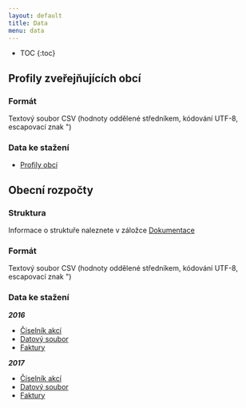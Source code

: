 ```yaml
---
layout: default
title: Data
menu: data
---
```


* TOC
{:toc}

## Profily zveřejňujících obcí

### Formát

Textový soubor CSV (hodnoty oddělené středníkem, kódování UTF-8, escapovací znak ")

### Data ke stažení
- [Profily obcí](https://cityvizor.cz/data/exports/profiles.csv)

## Obecní rozpočty

### Struktura

Informace o struktuře naleznete v záložce [Dokumentace](https://otevrena-data-mfcr.github.io/CityVizor/dokumentace/)

### Formát

Textový soubor CSV (hodnoty oddělené středníkem, kódování UTF-8, escapovací znak ")

### Data ke stažení

***2016***
- [Číselník akcí](https://cityvizor.cz/data/exports/budgets-2016.events.csv)
- [Datový soubor](https://cityvizor.cz/data/exports/budgets-2016.data.csv)
- [Faktury](https://cityvizor.cz/data/exports/budgets-2016.payments.csv)

***2017***
- [Číselník akcí](https://cityvizor.cz/data/exports/budgets-2017.events.csv)
- [Datový soubor](https://cityvizor.cz/data/exports/budgets-2017.data.csv)
- [Faktury](https://cityvizor.cz/data/exports/budgets-2017.payments.csv)
